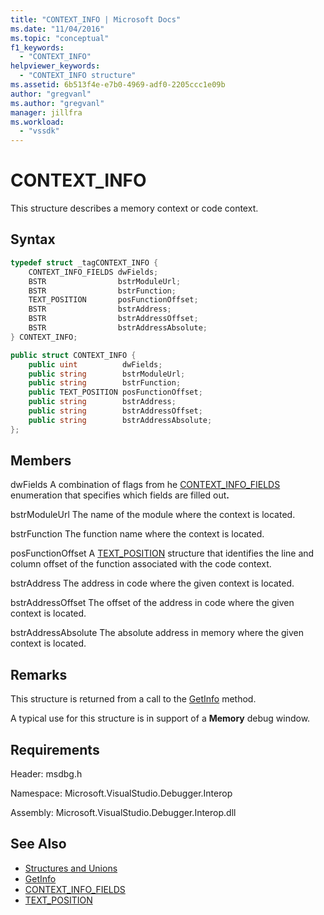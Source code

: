 ```yaml
---
title: "CONTEXT_INFO | Microsoft Docs"
ms.date: "11/04/2016"
ms.topic: "conceptual"
f1_keywords:
  - "CONTEXT_INFO"
helpviewer_keywords:
  - "CONTEXT_INFO structure"
ms.assetid: 6b513f4e-e7b0-4969-adf0-2205ccc1e09b
author: "gregvanl"
ms.author: "gregvanl"
manager: jillfra
ms.workload:
  - "vssdk"
---
```

# CONTEXT_INFO
This structure describes a memory context or code context.

## Syntax

```cpp
typedef struct _tagCONTEXT_INFO {
    CONTEXT_INFO_FIELDS dwFields;
    BSTR                bstrModuleUrl;
    BSTR                bstrFunction;
    TEXT_POSITION       posFunctionOffset;
    BSTR                bstrAddress;
    BSTR                bstrAddressOffset;
    BSTR                bstrAddressAbsolute;
} CONTEXT_INFO;
```

```csharp
public struct CONTEXT_INFO {
    public uint          dwFields;
    public string        bstrModuleUrl;
    public string        bstrFunction;
    public TEXT_POSITION posFunctionOffset;
    public string        bstrAddress;
    public string        bstrAddressOffset;
    public string        bstrAddressAbsolute;
};
```

## Members
dwFields
A combination of flags from he [CONTEXT_INFO_FIELDS](../../../extensibility/debugger/reference/context-info-fields.md) enumeration that specifies which fields are filled out<strong>.</strong>

bstrModuleUrl
The name of the module where the context is located.

bstrFunction
The function name where the context is located.

posFunctionOffset
A [TEXT_POSITION](../../../extensibility/debugger/reference/text-position.md) structure that identifies the line and column offset of the function associated with the code context.

bstrAddress
The address in code where the given context is located.

bstrAddressOffset
The offset of the address in code where the given context is located.

bstrAddressAbsolute
The absolute address in memory where the given context is located.

## Remarks
This structure is returned from a call to the [GetInfo](../../../extensibility/debugger/reference/idebugmemorycontext2-getinfo.md) method.

A typical use for this structure is in support of a **Memory** debug window.

## Requirements
Header: msdbg.h

Namespace: Microsoft.VisualStudio.Debugger.Interop

Assembly: Microsoft.VisualStudio.Debugger.Interop.dll

## See Also
- [Structures and Unions](../../../extensibility/debugger/reference/structures-and-unions.md)
- [GetInfo](../../../extensibility/debugger/reference/idebugmemorycontext2-getinfo.md)
- [CONTEXT_INFO_FIELDS](../../../extensibility/debugger/reference/context-info-fields.md)
- [TEXT_POSITION](../../../extensibility/debugger/reference/text-position.md)
